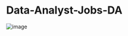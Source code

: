 # Data-Analyst-Jobs-DA
![image](https://user-images.githubusercontent.com/68587770/202898838-34280bc4-c5ff-4a63-b598-9ab7c98926c8.png)

 
